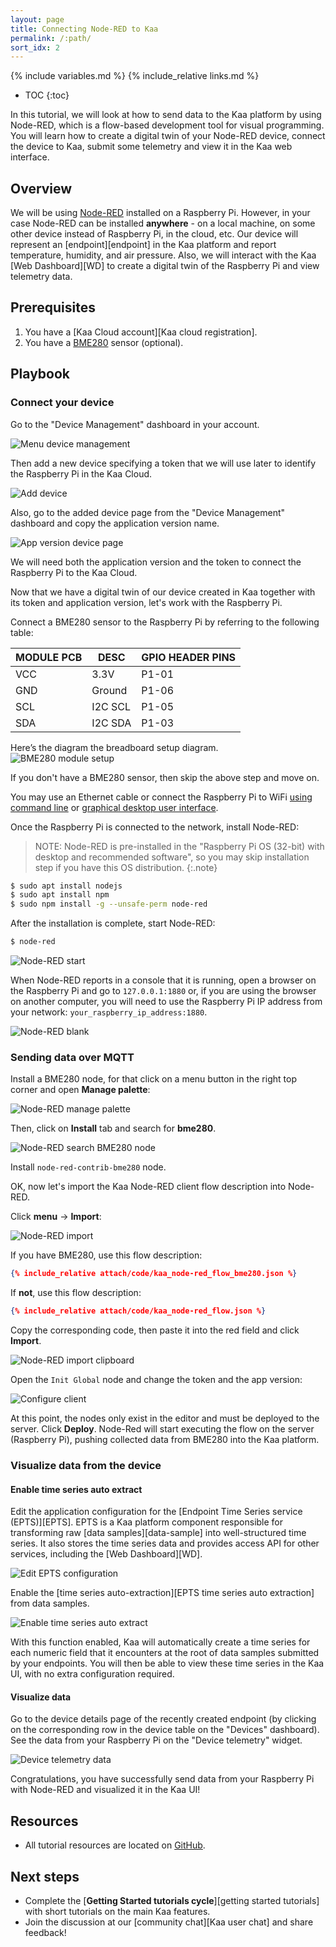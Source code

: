```yaml
---
layout: page
title: Connecting Node-RED to Kaa
permalink: /:path/
sort_idx: 2
---
```


{% include variables.md %}
{% include_relative links.md %}

* TOC
{:toc}

In this tutorial, we will look at how to send data to the Kaa platform by using Node-RED, which is a flow-based development tool for visual programming.
You will learn how to create a digital twin of your Node-RED device, connect the device to Kaa, submit some telemetry and view it in the Kaa web interface.


## Overview

We will be using [Node-RED][Node-RED] installed on a Raspberry Pi.
However, in your case Node-RED can be installed **anywhere** - on a local machine, on some other device instead of Raspberry Pi, in the cloud, etc.
Our device will represent an [endpoint][endpoint] in the Kaa platform and report temperature, humidity, and air pressure.
Also, we will interact with the Kaa [Web Dashboard][WD] to create a digital twin of the Raspberry Pi and view telemetry data.


## Prerequisites

1. You have a [Kaa Cloud account][Kaa cloud registration].
2. You have a [BME280][BME280] sensor (optional).


## Playbook


### Connect your device

Go to the "Device Management" dashboard in your account.

![Menu device management](attach/img/menu-device-management.png)

Then add a new device specifying a token that we will use later to identify the Raspberry Pi in the Kaa Cloud.

![Add device](attach/img/add-device.png)
 
Also, go to the added device page from the "Device Management" dashboard and copy the application version name. 

![App version device page](attach/img/app-version-device-page.png)

We will need both the application version and the token to connect the Raspberry Pi to the Kaa Cloud.

Now that we have a digital twin of our device created in Kaa together with its token and application version, let's work with the Raspberry Pi.


Connect a BME280 sensor to the Raspberry Pi by referring to the following table:  

|MODULE PCB|DESC   |GPIO HEADER PINS|
|----------|-------|----------------|
|VCC       |3.3V   |P1-01           |
|GND       |Ground |P1-06           |
|SCL       |I2C SCL|P1-05           |
|SDA       |I2C SDA|P1-03           |

Here’s the diagram the breadboard setup diagram.  
![BME280 module setup](attach/img/bme280-module-setup.png)

If you don't have a BME280 sensor, then skip the above step and move on.

You may use an Ethernet cable or connect the Raspberry Pi to WiFi [using command line](https://raspberrypihq.com/how-to-connect-your-raspberry-pi-to-wifi/) or [graphical desktop user interface](https://maker.pro/raspberry-pi/tutorial/ways-to-connect-raspberry-pi-to-a-wi-fi-network).

Once the Raspberry Pi is connected to the network, install Node-RED:  
> NOTE: Node-RED is pre-installed in the "Raspberry Pi OS (32-bit) with desktop and recommended software", so you may skip installation step if you have this OS distribution.
{:.note}

```bash
$ sudo apt install nodejs
$ sudo apt install npm
$ sudo npm install -g --unsafe-perm node-red
```

After the installation is complete, start Node-RED:

```bash
$ node-red
```

![Node-RED start](attach/img/node-red-start.png)

When Node-RED reports in a console that it is running, open a browser on the Raspberry Pi and go to `127.0.0.1:1880` or, if you are using the browser on another computer, you will need to use the Raspberry Pi IP address from your network: `your_raspberry_ip_address:1880`.

![Node-RED blank](attach/img/node-red-blank.png)


### Sending data over MQTT

Install a BME280 node, for that click on a menu button in the right top corner and open **Manage palette**:

![Node-RED manage palette](attach/img/node-red-manage-palette.png)

Then, click on **Install** tab and search for **bme280**.

![Node-RED search BME280 node](attach/img/node-red-search-bme280-node.png)

Install `node-red-contrib-bme280` node.

OK, now let's import the Kaa Node-RED client flow description into Node-RED. 

Click **menu** -> **Import**:
 
![Node-RED import](attach/img/node-red-import.png)

If you have BME280, use this flow description:

```json
{% include_relative attach/code/kaa_node-red_flow_bme280.json %}
```

If **not**, use this flow description:

```json
{% include_relative attach/code/kaa_node-red_flow.json %}
```

Copy the corresponding code, then paste it into the red field and click **Import**.

![Node-RED import clipboard](attach/img/node-red-import-clipboard.png)

Open the `Init Global` node and change the token and the app version:

![Configure client](attach/img/configure_client.png)

At this point, the nodes only exist in the editor and must be deployed to the server.
Click **Deploy**.
Node-Red will start executing the flow on the server (Raspberry Pi), pushing collected data from BME280 into the Kaa platform.


### Visualize data from the device


#### Enable time series auto extract

Edit the application configuration for the [Endpoint Time Series service (EPTS)][EPTS].
EPTS is a Kaa platform component responsible for transforming raw [data samples][data-sample] into well-structured time series.
It also stores the time series data and provides access API for other services, including the [Web Dashboard][WD].

![Edit EPTS configuration](attach/img/applications.png)

Enable the [time series auto-extraction][EPTS time series auto extraction] from data samples.

![Enable time series auto extract](attach/img/epts-autoextract-config.png)

With this function enabled, Kaa will automatically create a time series for each numeric field that it encounters at the root of data samples submitted by your endpoints.
You will then be able to view these time series in the Kaa UI, with no extra configuration required.


#### Visualize data

Go to the device details page of the recently created endpoint (by clicking on the corresponding row in the device table on the "Devices" dashboard).
See the data from your Raspberry Pi on the "Device telemetry" widget.

![Device telemetry data](attach/img/device-telemetry-data.png)

Congratulations, you have successfully send data from your Raspberry Pi with Node-RED and visualized it in the Kaa UI!


## Resources

* All tutorial resources are located on [GitHub][code-url].


## Next steps

- Complete the [**Getting Started tutorials cycle**][getting started tutorials] with short tutorials on the main Kaa features.
- Join the discussion at our [community chat][Kaa user chat] and share feedback!


[code-url]:                 https://github.com/kaaproject/kaa/tree/master/doc/Tutorials/device-integration/connecting-node-red-to-kaa/attach/code
[Node-RED]:                 https://nodered.org/
[Raspberry Pi]:             https://en.wikipedia.org/wiki/Raspberry_Pi
[BME280]:                   https://www.bosch-sensortec.com/products/environmental-sensors/humidity-sensors-bme280/
